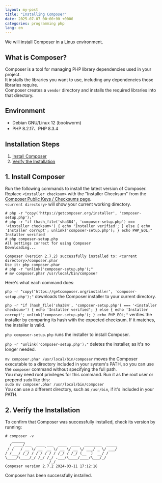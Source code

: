 ```yaml
---
layout: my-post
title: "Installing Composer"
date: 2025-07-07 00:00:00 +0000
categories: programming php
lang: en
---
```


We will install Composer in a Linux environment.

## What is Composer?
Composer is a tool for managing PHP library dependencies used in your project.  
It installs the libraries you want to use, including any dependencies those libraries require.  
Composer creates a `vendor` directory and installs the required libraries into that directory.

## Environment
- Debian GNU/Linux 12 (bookworm)
- PHP 8.2.17、PHP 8.3.4

## Installation Steps
1. [Install Composer](#1-install-composer)
3. [Verify the Installation](#2-verify-the-installation)

## 1. Install Composer
Run the following commands to install the latest version of Composer.  
Replace `<installer checksum>` with the "Installer Checksum" from the [Composer Public Keys / Checksums page](https://composer.github.io/pubkeys.html).  
`<current directory>` will show your current working directory.

```
# php -r "copy('https://getcomposer.org/installer', 'composer-setup.php');"
# php -r "if (hash_file('sha384', 'composer-setup.php') === '<installer checksum>') { echo 'Installer verified'; } else { echo 'Installer corrupt'; unlink('composer-setup.php'); } echo PHP_EOL;"
Installer verified
# php composer-setup.php
All settings correct for using Composer
Downloading...

Composer (version 2.7.2) successfully installed to: <current directory>/composer.phar
Use it: php composer.phar
# php -r "unlink('composer-setup.php');"
# mv composer.phar /usr/local/bin/composer
```

Here's what each command does:

`php -r "copy('https://getcomposer.org/installer', 'composer-setup.php');"` downloads the Composer installer to your current directory.

`php -r "if (hash_file('sha384', 'composer-setup.php') === '<installer checksum>') { echo 'Installer verified'; } else { echo 'Installer corrupt'; unlink('composer-setup.php'); } echo PHP_EOL;"` verifies the installer by comparing its hash with the expected checksum. If it matches, the installer is valid.

`php composer-setup.php` runs the installer to install Composer.

`php -r "unlink('composer-setup.php');"` deletes the installer, as it's no longer needed.

`mv composer.phar /usr/local/bin/composer` moves the Composer executable to a directory included in your system's PATH, so you can use the `composer` command without specifying the full path.  
You may need root privileges for this command. Run it as the root user or prepend `sudo` like this:  
`sudo mv composer.phar /usr/local/bin/composer`  
You can use a different directory, such as `/usr/bin`, if it's included in your PATH.

## 2. Verify the Installation
To confirm that Composer was successfully installed, check its version by running:

```
# composer -v
   ______
  / ____/___  ____ ___  ____  ____  ________  _____
 / /   / __ \/ __ `__ \/ __ \/ __ \/ ___/ _ \/ ___/
/ /___/ /_/ / / / / / / /_/ / /_/ (__  )  __/ /
\____/\____/_/ /_/ /_/ .___/\____/____/\___/_/
                    /_/
Composer version 2.7.2 2024-03-11 17:12:18
```

Composer has been successfully installed.